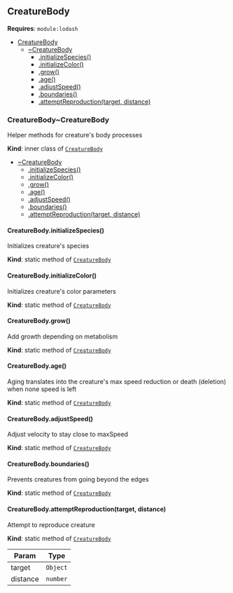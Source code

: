 <a name="module_CreatureBody"></a>

## CreatureBody

**Requires**: <code>module:lodash</code>

- [CreatureBody](#module_CreatureBody)
  - [~CreatureBody](#module_CreatureBody..CreatureBody)
    - [.initializeSpecies()](#module_CreatureBody..CreatureBody.initializeSpecies)
    - [.initializeColor()](#module_CreatureBody..CreatureBody.initializeColor)
    - [.grow()](#module_CreatureBody..CreatureBody.grow)
    - [.age()](#module_CreatureBody..CreatureBody.age)
    - [.adjustSpeed()](#module_CreatureBody..CreatureBody.adjustSpeed)
    - [.boundaries()](#module_CreatureBody..CreatureBody.boundaries)
    - [.attemptReproduction(target, distance)](#module_CreatureBody..CreatureBody.attemptReproduction)

<a name="module_CreatureBody..CreatureBody"></a>

### CreatureBody~CreatureBody

Helper methods for creature's body processes

**Kind**: inner class of [<code>CreatureBody</code>](#module_CreatureBody)

- [~CreatureBody](#module_CreatureBody..CreatureBody)
  - [.initializeSpecies()](#module_CreatureBody..CreatureBody.initializeSpecies)
  - [.initializeColor()](#module_CreatureBody..CreatureBody.initializeColor)
  - [.grow()](#module_CreatureBody..CreatureBody.grow)
  - [.age()](#module_CreatureBody..CreatureBody.age)
  - [.adjustSpeed()](#module_CreatureBody..CreatureBody.adjustSpeed)
  - [.boundaries()](#module_CreatureBody..CreatureBody.boundaries)
  - [.attemptReproduction(target, distance)](#module_CreatureBody..CreatureBody.attemptReproduction)

<a name="module_CreatureBody..CreatureBody.initializeSpecies"></a>

#### CreatureBody.initializeSpecies()

Initializes creature's species

**Kind**: static method of [<code>CreatureBody</code>](#module_CreatureBody..CreatureBody)  
<a name="module_CreatureBody..CreatureBody.initializeColor"></a>

#### CreatureBody.initializeColor()

Initializes creature's color parameters

**Kind**: static method of [<code>CreatureBody</code>](#module_CreatureBody..CreatureBody)  
<a name="module_CreatureBody..CreatureBody.grow"></a>

#### CreatureBody.grow()

Add growth depending on metabolism

**Kind**: static method of [<code>CreatureBody</code>](#module_CreatureBody..CreatureBody)  
<a name="module_CreatureBody..CreatureBody.age"></a>

#### CreatureBody.age()

Aging translates into the creature's max speed reduction
or death (deletion) when none speed is left

**Kind**: static method of [<code>CreatureBody</code>](#module_CreatureBody..CreatureBody)  
<a name="module_CreatureBody..CreatureBody.adjustSpeed"></a>

#### CreatureBody.adjustSpeed()

Adjust velocity to stay close to maxSpeed

**Kind**: static method of [<code>CreatureBody</code>](#module_CreatureBody..CreatureBody)  
<a name="module_CreatureBody..CreatureBody.boundaries"></a>

#### CreatureBody.boundaries()

Prevents creatures from going beyond the edges

**Kind**: static method of [<code>CreatureBody</code>](#module_CreatureBody..CreatureBody)  
<a name="module_CreatureBody..CreatureBody.attemptReproduction"></a>

#### CreatureBody.attemptReproduction(target, distance)

Attempt to reproduce creature

**Kind**: static method of [<code>CreatureBody</code>](#module_CreatureBody..CreatureBody)

| Param    | Type                |
| -------- | ------------------- |
| target   | <code>Object</code> |
| distance | <code>number</code> |
